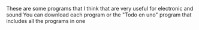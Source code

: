 These are some programs that I think that are very useful for electronic and sound
You can download each program or the "Todo en uno" program that includes all the programs in one
